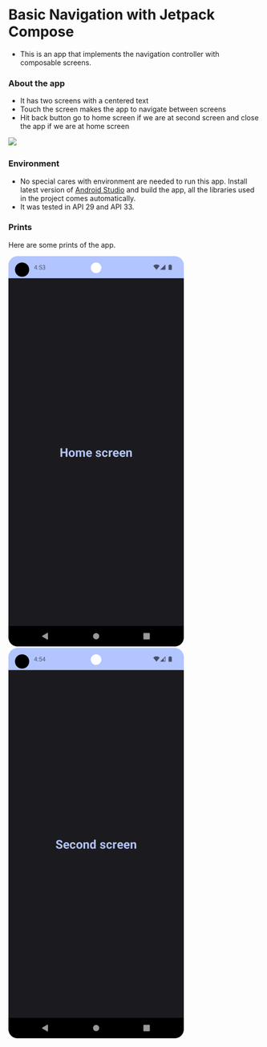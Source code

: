 # Basic Navigation with Jetpack Compose

- This is an app that implements the navigation controller with composable screens.

### About the app

* It has two screens with a centered text
* Touch the screen makes the app to navigate between screens
* Hit back button go to home screen if we are at second screen and close the app if we are at home screen

<p align="left">
  <a href="https://skillicons.dev">
    <img src="https://skillicons.dev/icons?i=androidstudio,kotlin" />
  </a>
</p>

### Environment

- No special cares with environment are needed to run this app. Install latest version of [Android Studio](https://developer.android.com/studio) and build the app, all the libraries used in the project comes automatically.
- It was tested in API 29 and API 33.

### Prints

Here are some prints of the app.

<img src="prints/print_home_screen.png" width="350"/> <img src="prints/print_second_screen.png" width="350"/>
#
